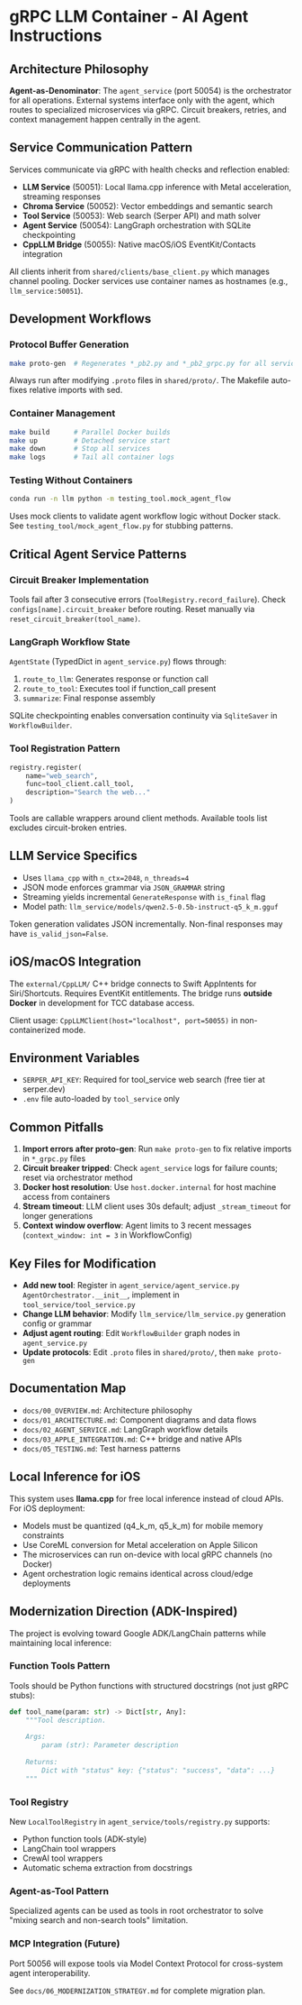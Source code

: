 # gRPC LLM Container - AI Agent Instructions

## Architecture Philosophy

**Agent-as-Denominator**: The `agent_service` (port 50054) is the orchestrator for all operations. External systems interface only with the agent, which routes to specialized microservices via gRPC. Circuit breakers, retries, and context management happen centrally in the agent.

## Service Communication Pattern

Services communicate via gRPC with health checks and reflection enabled:
- **LLM Service** (50051): Local llama.cpp inference with Metal acceleration, streaming responses
- **Chroma Service** (50052): Vector embeddings and semantic search
- **Tool Service** (50053): Web search (Serper API) and math solver
- **Agent Service** (50054): LangGraph orchestration with SQLite checkpointing
- **CppLLM Bridge** (50055): Native macOS/iOS EventKit/Contacts integration

All clients inherit from `shared/clients/base_client.py` which manages channel pooling. Docker services use container names as hostnames (e.g., `llm_service:50051`).

## Development Workflows

### Protocol Buffer Generation
```bash
make proto-gen  # Regenerates *_pb2.py and *_pb2_grpc.py for all services
```
Always run after modifying `.proto` files in `shared/proto/`. The Makefile auto-fixes relative imports with sed.

### Container Management
```bash
make build      # Parallel Docker builds
make up         # Detached service start
make down       # Stop all services
make logs       # Tail all container logs
```

### Testing Without Containers
```bash
conda run -n llm python -m testing_tool.mock_agent_flow
```
Uses mock clients to validate agent workflow logic without Docker stack. See `testing_tool/mock_agent_flow.py` for stubbing patterns.

## Critical Agent Service Patterns

### Circuit Breaker Implementation
Tools fail after 3 consecutive errors (`ToolRegistry.record_failure`). Check `configs[name].circuit_breaker` before routing. Reset manually via `reset_circuit_breaker(tool_name)`.

### LangGraph Workflow State
`AgentState` (TypedDict in `agent_service.py`) flows through:
1. `route_to_llm`: Generates response or function call
2. `route_to_tool`: Executes tool if function_call present
3. `summarize`: Final response assembly

SQLite checkpointing enables conversation continuity via `SqliteSaver` in `WorkflowBuilder`.

### Tool Registration Pattern
```python
registry.register(
    name="web_search",
    func=tool_client.call_tool,
    description="Search the web..."
)
```
Tools are callable wrappers around client methods. Available tools list excludes circuit-broken entries.

## LLM Service Specifics

- Uses `llama_cpp` with `n_ctx=2048`, `n_threads=4`
- JSON mode enforces grammar via `JSON_GRAMMAR` string
- Streaming yields incremental `GenerateResponse` with `is_final` flag
- Model path: `llm_service/models/qwen2.5-0.5b-instruct-q5_k_m.gguf`

Token generation validates JSON incrementally. Non-final responses may have `is_valid_json=False`.

## iOS/macOS Integration

The `external/CppLLM/` C++ bridge connects to Swift AppIntents for Siri/Shortcuts. Requires EventKit entitlements. The bridge runs **outside Docker** in development for TCC database access.

Client usage: `CppLLMClient(host="localhost", port=50055)` in non-containerized mode.

## Environment Variables

- `SERPER_API_KEY`: Required for tool_service web search (free tier at serper.dev)
- `.env` file auto-loaded by `tool_service` only

## Common Pitfalls

1. **Import errors after proto-gen**: Run `make proto-gen` to fix relative imports in `*_grpc.py` files
2. **Circuit breaker tripped**: Check `agent_service` logs for failure counts; reset via orchestrator method
3. **Docker host resolution**: Use `host.docker.internal` for host machine access from containers
4. **Stream timeout**: LLM client uses 30s default; adjust `_stream_timeout` for longer generations
5. **Context window overflow**: Agent limits to 3 recent messages (`context_window: int = 3` in WorkflowConfig)

## Key Files for Modification

- **Add new tool**: Register in `agent_service/agent_service.py` `AgentOrchestrator.__init__`, implement in `tool_service/tool_service.py`
- **Change LLM behavior**: Modify `llm_service/llm_service.py` generation config or grammar
- **Adjust agent routing**: Edit `WorkflowBuilder` graph nodes in `agent_service.py`
- **Update protocols**: Edit `.proto` files in `shared/proto/`, then `make proto-gen`

## Documentation Map

- `docs/00_OVERVIEW.md`: Architecture philosophy
- `docs/01_ARCHITECTURE.md`: Component diagrams and data flows
- `docs/02_AGENT_SERVICE.md`: LangGraph workflow details
- `docs/03_APPLE_INTEGRATION.md`: C++ bridge and native APIs
- `docs/05_TESTING.md`: Test harness patterns

## Local Inference for iOS

This system uses **llama.cpp** for free local inference instead of cloud APIs. For iOS deployment:
- Models must be quantized (q4_k_m, q5_k_m) for mobile memory constraints
- Use CoreML conversion for Metal acceleration on Apple Silicon
- The microservices can run on-device with local gRPC channels (no Docker)
- Agent orchestration logic remains identical across cloud/edge deployments

## Modernization Direction (ADK-Inspired)

The project is evolving toward Google ADK/LangChain patterns while maintaining local inference:

### Function Tools Pattern
Tools should be Python functions with structured docstrings (not just gRPC stubs):
```python
def tool_name(param: str) -> Dict[str, Any]:
    """Tool description.
    
    Args:
        param (str): Parameter description
    
    Returns:
        Dict with "status" key: {"status": "success", "data": ...}
    """
```

### Tool Registry
New `LocalToolRegistry` in `agent_service/tools/registry.py` supports:
- Python function tools (ADK-style)
- LangChain tool wrappers
- CrewAI tool wrappers
- Automatic schema extraction from docstrings

### Agent-as-Tool Pattern
Specialized agents can be used as tools in root orchestrator to solve "mixing search and non-search tools" limitation.

### MCP Integration (Future)
Port 50056 will expose tools via Model Context Protocol for cross-system agent interoperability.

See `docs/06_MODERNIZATION_STRATEGY.md` for complete migration plan.

